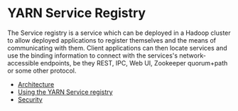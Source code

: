<!---
   Licensed to the Apache Software Foundation (ASF) under one or more
   contributor license agreements.  See the NOTICE file distributed with
   this work for additional information regarding copyright ownership.
   The ASF licenses this file to You under the Apache License, Version 2.0
   (the "License"); you may not use this file except in compliance with
   the License.  You may obtain a copy of the License at

       http://www.apache.org/licenses/LICENSE-2.0

   Unless required by applicable law or agreed to in writing, software
   distributed under the License is distributed on an "AS IS" BASIS,
   WITHOUT WARRANTIES OR CONDITIONS OF ANY KIND, either express or implied.
   See the License for the specific language governing permissions and
   limitations under the License.
-->

# YARN Service Registry

The Service registry is a service which can be deployed in a Hadoop cluster
to allow deployed applications to register themselves and the means of
communicating with them. Client applications can then locate services
and use the binding information to connect with the services's network-accessible
endpoints, be they REST, IPC, Web UI, Zookeeper quorum+path or some other protocol.

* [Architecture](yarn-registry.md)
* [Using the YARN Service registry](using-the-yarn-service-registry.md)
* [Security](registry-security.md)
